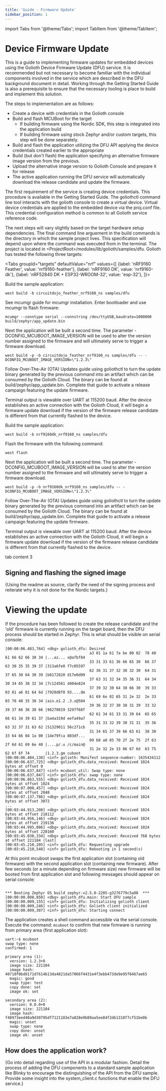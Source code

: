 ```yaml
---
title: 'Guide - Firmware Update'
sidebar_position: 1
---
```


import Tabs from '@theme/Tabs';
import TabItem from '@theme/TabItem';

# Device Firmware Update
This is a guide to implementing firmware updates for embedded devices using the Golioth Device Firmware Update (DFU) service. It is recommended but not necessary to become familiar with the individual components involved in the service which are described in the DFU background document in detail. Working through the Getting Started Guide is also a prerequisite to ensure that the necessary tooling is place to build and implement this solution.

The steps to implementation are as follows:
* Create a device with credentials in the Golioth console
* Build and flash MCUBoot for the target
  * If building firmware using the Nordic SDK, this step is integrated into the application build
  * If building firmware using stock Zephyr and/or custom targets, this step will be done separately.
* Build and flash the application utilizing the DFU API applying the device credentials created earlier to the appropriate 
* Build (but don't flash) the application specifying an alternative firmware image version from the previous. 
* Upload the alternative image version to Golioth Console and prepare it for release
* The active application running the DFU service will automatically download the release candidate and update the firmware.

The first requirement of the service is creating device credentials. This procedure is available in the Getting Started Guide. The goliothctl command line tool interacts with the golioth console to create a virtual device.  Virtual device credentials are applied to the embedded device via the proj.conf file.  This credential configuration method is common to all Golioth service reference code.

The next steps will vary slightly based on the target hardware setup dependencies.  The final command line arguement in the build commands is the directory in which the sample project lives.  This specification will depend upon where the command was executed from in the terminal.  The project is located in <ProjectRoot\>/modules/lib/golioth/samples/dfu.  Golioth has tested the following three targets:

<Tabs
groupId="targets"
defaultValue="nrf"
values={[
{label: 'nRF9160 Feather', value: 'nrf9160-feather'},
{label: 'nRF9160 DK', value: 'nrf9160-dk'},
{label: 'nRF52840 DK + ESP32-WROOM-32', value: 'esp-32'},
]}>

<TabItem value="nrf9160-feather">
Build the sample application:

```west build -b circuitdojo_feather_nrf9160_ns samples/dfu```

See mcumgr guide for mcumgr installation.
Enter bootloader and use mcumgr to flash firmware:

```mcumgr --conntype serial --connstring /dev/ttyUSB,baudrate=1000000 build/zephyr/app_update.bin```

Next the application will be built a second time. The parameter -DCONFIG_MCUBOOT_IMAGE_VERSION will be used to alter the version number assigned to the firmware and will ultimately serve to trigger a firmware download.

```west build -p -b circuitdojo_feather_nrf9160_ns samples/dfu -- -DCONFIG_MCUBOOT_IMAGE_VERSION=\"1.2.3\"```

Follow Over-The-Air (OTA) Updates guide using goliothctl to turn the update binary generated by the previous command into an artifact which can be consumed by the Golioth Cloud.  The binary can be found at build/zephyr/app_update.bin. Complete that guide to activate a release campaign featuring the update firmware.

Terminal output is viewable over UART at 115200 baud. After the device establishes an active connection with the Golioth Cloud, it will begin a firmware update download if the version of the firmware release candidate is different from that currently flashed to the device.
</TabItem>

<TabItem value="nrf9160-dk">
Build the sample application:

```west build -b nrf9160dk_nrf9160_ns samples/dfu```

Flash the firmware with the following command:

```west flash```

Next the application will be built a second time. The parameter -DCONFIG_MCUBOOT_IMAGE_VERSION will be used to alter the version number assigned to the firmware and will ultimately serve to trigger a firmware download.

```west build -p -b nrf9160dk_nrf9160_ns samples/dfu -- -DCONFIG_MCUBOOT_IMAGE_VERSION=\"1.2.3\"```

Follow Over-The-Air (OTA) Updates guide using goliothctl to turn the update binary generated by the previous command into an artifact which can be consumed by the Golioth Cloud.  The binary can be found at build/zephyr/app_update.bin. Complete that guide to activate a release campaign featuring the update firmware.

Terminal output is viewable over UART at 115200 baud. After the device establishes an active connection with the Golioth Cloud, it will begin a firmware update download if the version of the firmware release candidate is different from that currently flashed to the device.

</TabItem>

<TabItem value="esp-32">
tab content 3
</TabItem>

</Tabs>

## Signing and flashing the signed image
{Using the readme as source, clarify the need of the signing process and reiterate why it is not done for the Nordic targets.}

# Viewing the update
If the procedure has been followed to create the release candidate and the 'old' firmware is currently running on the target board, then the DFU process should be started in Zephyr. This is what should be visible on serial console:
```
[00:00:06.483,764] <dbg> golioth_dfu: Desired
                                      a3 01 1a 61 7a be 80 02  78 40 61 66 62 66 38 34 |...az... x@afbf84
                                      33 31 33 61 36 66 65 30  66 37 63 30 35 35 39 37 |313a6fe0 f7c05597
                                      62 36 31 37 32 38 32 30  64 31 37 65 30 64 30 39 |b6172820 d17e0d09
                                      37 63 31 32 34 35 36 31  64 34 30 34 65 38 32 34 |7c124561 d404e824
                                      37 39 32 30 64 38 66 30  39 33 03 81 a6 01 64 6d |7920d8f0 93....dm
                                      61 69 6e 02 65 31 2e 32  2e 33 03 78 40 35 30 34 |ain.e1.2 .3.x@504
                                      39 36 32 37 30 38 31 39  33 32 39 37 66 36 38 66 |96270819 3297f68f
                                      62 61 34 61 33 31 39 64  65 65 66 61 34 39 61 37 |ba4a319d eefa49a7
                                      35 31 33 32 39 30 31 31  35 36 63 32 37 31 63 62 |51329011 56c271cb
                                      31 34 65 37 39 66 63 61  38 30 33 64 66 04 1a 00 |14e79fca 803df...
                                      09 b0 a0 05 70 2f 2e 75  2f 63 2f 6d 61 69 6e 40 |....p/.u /c/main@
                                      31 2e 32 2e 33 06 67 6d  63 75 62 6f 6f 74       |1.2.3.gm cuboot
[00:00:06.484,130] <inf> golioth: Manifest sequence-number: 1635434112
[00:00:06.637,725] <dbg> golioth_dfu.data_received: Received 1024 bytes at offset 0
[00:00:06.637,847] <inf> mcuboot_util: Swap type: none
[00:00:06.637,847] <inf> golioth_dfu: swap type: none
[00:00:06.863,555] <dbg> golioth_dfu.data_received: Received 1024 bytes at offset 1024
[00:00:07.000,457] <dbg> golioth_dfu.data_received: Received 1024 bytes at offset 2048
[00:00:07.137,786] <dbg> golioth_dfu.data_received: Received 1024 bytes at offset 3072
...
[00:03:44.913,208] <dbg> golioth_dfu.data_received: Received 1024 bytes at offset 218112
[00:03:44.956,146] <dbg> golioth_dfu.data_received: Received 1024 bytes at offset 219136
[00:03:44.995,086] <dbg> golioth_dfu.data_received: Received 1024 bytes at offset 220160
[00:03:45.030,334] <dbg> golioth_dfu.data_received: Received 768 bytes at offset 221184 (last)
[00:03:45.210,205] <inf> golioth_dfu: Requesting upgrade
[00:03:45.210,540] <inf> golioth_dfu: Rebooting in 1 second(s)

```
At this point mcuboot swaps the first application slot (containing old firmware) with the second application slot (containing new firmware). After few seconds (or a minute depending on firmware size) new firmware will be booted from first application slot and following messages should appear on serial console:

```

*** Booting Zephyr OS build zephyr-v2.5.0-2205-g3276779c5a88  ***
[00:00:00.008,850] <dbg> golioth_dfu.main: Start DFU sample
[00:00:00.009,155] <inf> golioth_dfu: Initializing golioth client
[00:00:00.009,246] <inf> golioth_dfu: Golioth client initialized
[00:00:00.009,307] <inf> golioth_dfu: Starting connect

```
The application creates a shell command accessible via the serial console.  Execute the command:
```mcuboot```
to confirm that new firmware is running from primary area (first application slot):

```
uart:~$ mcuboot
swap type: none
confirmed: 1

primary area (1):
  version: 1.2.3+0
  image size: 221104
  image hash: 40710f0bd8171d7614b13da4821da57066f4431e4f3ebb473de9e95f6467ae65
  magic: good
  swap type: test
  copy done: set
  image ok: set

secondary area (2):
  version: 0.0.0+0
  image size: 221104
  image hash: f48973eed40a9d30795df7121183e7a828e9b89aa5ee84f2db1318f7cf51be0b
  magic: unset
  swap type: none
  copy done: unset
  image ok: unset
``` 

## How does the application work?

{Go into detail regarding use of the API in a modular fashion. Detail the process of adding the DFU components to a standard sample application like Blinky to encourage the distinguishing of the API from the DFU sample.  Provide some insight into the system_client.c functions that enable the DFU service.}

